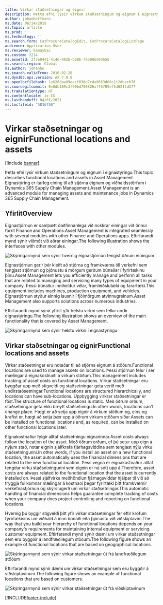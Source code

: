 ```yaml
---
title: Virkar staðsetningar og eignir
description: Þetta efni lýsir virkum staðsetningum og eignum í eignastýringu. Eignastýring er ítarleg eining til að stjórna eignum og viðhaldsstörfum í Dynamics 365 Supply Chain Management.
author: johanhoffmann
ms.date: 06/24/2019
ms.topic: article
ms.prod: ''
ms.technology: ''
ms.search.form: CatProcureCatalogEdit, CatProcureCatalogListPage
audience: Application User
ms.reviewer: kamaybac
ms.custom: 2214
ms.assetid: 2f3e0441-414d-402b-b28b-7ab0d650d658
ms.search.region: Global
ms.author: johanho
ms.search.validFrom: 2016-02-28
ms.dyn365.ops.version: AX 7.0.0
ms.openlocfilehash: 1e626daa89eecf838d7cda0663d00c1c2dbecb76
ms.sourcegitcommit: 0e8db169c3f90bd750826af76709ef5d621fd377
ms.translationtype: HT
ms.contentlocale: is-IS
ms.lasthandoff: 04/01/2021
ms.locfileid: "5816750"
---
```

# <a name="functional-locations-and-assets"></a><span data-ttu-id="eb069-104">Virkar staðsetningar og eignir</span><span class="sxs-lookup"><span data-stu-id="eb069-104">Functional locations and assets</span></span>

[!include [banner](../../includes/banner.md)]

 

<span data-ttu-id="eb069-105">Þetta efni lýsir virkum staðsetningum og eignum í eignastýringu.</span><span class="sxs-lookup"><span data-stu-id="eb069-105">This topic describes functional locations and assets in Asset Management.</span></span> <span data-ttu-id="eb069-106">Eignastýring er ítarleg eining til að stjórna eignum og viðhaldsstörfum í Dynamics 365 Supply Chain Management.</span><span class="sxs-lookup"><span data-stu-id="eb069-106">Asset Management is an advanced module for managing assets and maintenance jobs in Dynamics 365 Supply Chain Management.</span></span>

## <a name="overview"></a><span data-ttu-id="eb069-107">Yfirlit</span><span class="sxs-lookup"><span data-stu-id="eb069-107">Overview</span></span>

<span data-ttu-id="eb069-108">Eignastjórnun er samþætt óaðfinnanlega við nokkrar einingar við önnur forrit Finance and Operations.</span><span class="sxs-lookup"><span data-stu-id="eb069-108">Asset Management is integrated seamlessly with several modules with other Finance and Operations apps.</span></span> <span data-ttu-id="eb069-109">Eftirfarandi mynd sýnir viðmót við aðrar einingar.</span><span class="sxs-lookup"><span data-stu-id="eb069-109">The following illustration shows the interfaces with other modules.</span></span>

![Skýringarmynd sem sýnir hvernig eignastjórnun tengist öðrum einingum](media/01-overview-image.png)

<span data-ttu-id="eb069-111">Eignastjórnun gerir þér kleift að stjórna og framkvæma öll verkefni sem tengjast stjórnun og þjónustu á mörgum gerðum búnaðar í fyrirtækinu þínu.</span><span class="sxs-lookup"><span data-stu-id="eb069-111">Asset Management lets you efficiently manage and perform all tasks that are related to managing and servicing many types of equipment in your company.</span></span> <span data-ttu-id="eb069-112">Þessi búnaður inniheldur vélar, framleiðslutæki og farartæki.</span><span class="sxs-lookup"><span data-stu-id="eb069-112">This equipment includes machines, production equipment, and vehicles.</span></span> <span data-ttu-id="eb069-113">Eignastjórnun styður einnig lausnir í fjölmörgum atvinnugreinum.</span><span class="sxs-lookup"><span data-stu-id="eb069-113">Asset Management also supports solutions across numerous industries.</span></span>

<span data-ttu-id="eb069-114">Eftirfarandi mynd sýnir yfirlit yfir helstu virkni sem fellur undir eignastýringu.</span><span class="sxs-lookup"><span data-stu-id="eb069-114">The following illustration shows an overview of the main functionality that is covered by Asset Management.</span></span>

![Skýringarmynd sem sýnir helstu virkni í eignastýringu](media/02-overview-image.png)

## <a name="functional-locations-and-assets"></a><span data-ttu-id="eb069-116">Virkar staðsetningar og eignir</span><span class="sxs-lookup"><span data-stu-id="eb069-116">Functional locations and assets</span></span>

<span data-ttu-id="eb069-117">Virkar staðsetningar eru notaðar til að stjórna eignum á stöðum.</span><span class="sxs-lookup"><span data-stu-id="eb069-117">Functional locations are used to manage assets on locations.</span></span> <span data-ttu-id="eb069-118">Þessi stjórnun felur í sér mælingar á eignakostnaði á virkum stöðum.</span><span class="sxs-lookup"><span data-stu-id="eb069-118">This management includes tracking of asset costs on functional locations.</span></span> <span data-ttu-id="eb069-119">Virkar staðsetningar eru byggðar upp með stigveldi og staðsetningar geta verið með undirstaðsetningar.</span><span class="sxs-lookup"><span data-stu-id="eb069-119">Functional locations are structured hierarchically, and locations can have sub-locations.</span></span> <span data-ttu-id="eb069-120">Uppbygging virkrar staðsetningar er föst.</span><span class="sxs-lookup"><span data-stu-id="eb069-120">The structure of functional locations is static.</span></span> <span data-ttu-id="eb069-121">Með öðrum orðum, staðsetningar geta ekki breytt staðsetningu.</span><span class="sxs-lookup"><span data-stu-id="eb069-121">In other words, locations can't change place.</span></span> <span data-ttu-id="eb069-122">Hægt er að setja upp eignir á virkum stöðum og, eins og krafist er, hægt að setja þær upp á öðrum virkum stöðum síðar.</span><span class="sxs-lookup"><span data-stu-id="eb069-122">Assets can be installed on functional locations and, as required, can be installed on other functional locations later.</span></span>

<span data-ttu-id="eb069-123">Eignakostnaður fylgir alltaf staðsetningu eignarinnar.</span><span class="sxs-lookup"><span data-stu-id="eb069-123">Asset costs always follow the location of the asset.</span></span> <span data-ttu-id="eb069-124">Með öðrum orðum, ef þú setur upp eign á nýjum stað, notar eignin sjálfkrafa fjárhagsvíddina sem tengjast nýju virku staðsetningunni.</span><span class="sxs-lookup"><span data-stu-id="eb069-124">In other words, if you install an asset on a new functional location, the asset automatically uses the financial dimensions that are related to the new functional location.</span></span> <span data-ttu-id="eb069-125">Þess vegna er eignakostnaður alltaf tengdur virku staðsetningunni sem eignin er nú sett upp á.</span><span class="sxs-lookup"><span data-stu-id="eb069-125">Therefore, asset costs are always related to the functional location that the asset is  currently installed on.</span></span> <span data-ttu-id="eb069-126">Þessi sjálfvirka meðhöndlun fjárhagsvíddar hjálpar til við að tryggja fullkomnar mælingar á kostnaði þegar fyrirtæki þitt framkvæmir verkefnastjórnun og skýrslugerð um virkar staðsetningar.</span><span class="sxs-lookup"><span data-stu-id="eb069-126">This automatic handling of financial dimensions helps guarantee complete tracking of costs when your company does project controlling and reporting on functional locations.</span></span>

<span data-ttu-id="eb069-127">Hvernig þú byggir stigveldi þitt yfir virkar staðsetningar fer eftir kröfum fyrirtækisins um viðhald á innri búnaði eða þjónustu við viðskiptavini.</span><span class="sxs-lookup"><span data-stu-id="eb069-127">The way that you build your hierarchy of functional locations depends on your company's requirements for maintaining internal equipment or servicing customer equipment.</span></span> <span data-ttu-id="eb069-128">Eftirfarandi mynd sýnir dæmi um virkar staðsetningar sem eru byggðir á landfræðilegum stöðum.</span><span class="sxs-lookup"><span data-stu-id="eb069-128">The following figure shows an example of functional locations that are based on geographical locations.</span></span>

![Skýringarmynd sem sýnir virkar staðsetningar út frá landfræðilegum stöðum](media/03-overview-image.png)

<span data-ttu-id="eb069-130">Eftirfarandi mynd sýnir dæmi um virkar staðsetningar sem eru byggðir á viðskiptavinum.</span><span class="sxs-lookup"><span data-stu-id="eb069-130">The following figure shows an example of functional locations that are based on customers.</span></span>

![Skýringarmynd sem sýnir virkar staðsetningar út frá viðskiptavinum](media/04-overview-image.png)


[!INCLUDE[footer-include](../../../includes/footer-banner.md)]